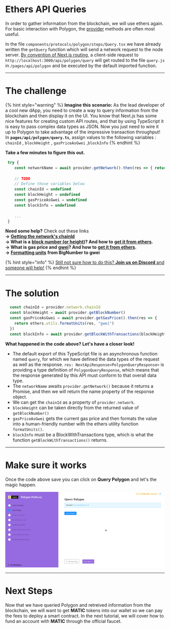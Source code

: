 
# Ethers API Queries

In order to gather information from the blockchain, we will use ethers again. For basic interaction with Polygon, the [provider](https://docs.ethers.io/v5/api/providers/provider/) methods are often most useful. 

In the file `components/protocols/polygon/steps/Query.tsx` we have already written the `getQuery` function which will send a network request to the node server. [By convention of Next.js routing](https://nextjs.org/docs/api-routes/introduction), a client-side request to `http://localhost:3000/api/polygon/query` will get routed to the file `query.js` in `/pages/api/polygon` and be executed by the default imported function.

-------------------------------------

# The challenge

{% hint style="warning" %}
**Imagine this scenario:** As the lead developer of a cool new dApp, you need to create a way to query information from the blockchain and then display it on the UI. You know that Next.js has some nice features for creating custom API routes, and that by using TypeScript it is easy to pass complex data types as JSON. Now you just need to wire it up to Polygon to take advantage of the impressive transaction throughput! In **`pages/api/polygon/query.ts`**, assign values to the following variables :  `chainId` , `blockHeight` , `gasPriceAsGwei` ,`blockInfo`
{% endhint %}

**Take a few minutes to figure this out.**

```typescript
 try {
    const networkName = await provider.getNetwork().then(res => { return res.name })

    // TODO
    // Define those variables below
    const chainId = undefined
    const blockHeight = undefined
    const gasPriceAsGwei = undefined
    const blockInfo = undefined

    ...
 }
```

**Need some help?** Check out these links  
  **→** [**Getting the network's chainId**](https://ethereum.stackexchange.com/questions/82365/how-get-network-id-with-ethers-js)  
  **→ What is a** [**block number \(or height**](https://learn.figment.io/other/glossary)**\)? And how to** [**get it from ethers**](https://docs.ethers.io/v5/api/providers/provider/#Provider-getBlockNumber)**.  
  → What is gas price and** [**gwei**](https://gwei.io/)**? And how to** [**get it from ethers**](https://docs.ethers.io/v5/api/providers/provider/#Provider-getGasPrice)**.  
  →** [**Formatting units**](https://docs.ethers.io/v5/api/utils/display-logic/#utils-formatUnits) **from BigNumber to gwei**

{% hint style="info" %}
[Still not sure how to do this? **Join us on Discord** and someone will help!](https://discord.gg/fszyM7K)
{% endhint %}

-------------------------------------

# The solution

```typescript
  const chainId = provider.network.chainId
  const blockHeight = await provider.getBlockNumber()
  const gasPriceAsGwei = await provider.getGasPrice().then(res => {
    return ethers.utils.formatUnits(res, "gwei") 
  })
  const blockInfo = await provider.getBlockWithTransactions(blockHeight)
```

**What happened in the code above? Let's have a closer look!**

* The default export of this TypeScript file is an asynchronous function named `query`, for which we have defined the data types of the request as well as the response. `res: NextApiResponse<PolygonQueryResponse>` is providing a type definition of `PolygonQueryResponse`, which means that the response generated by this API must conform to that overall data type. 
* The `networkName` awaits `provider.getNetwork()` because it returns a Promise, and then we will return the name property of the response object.
* We can get the `chainId` as a property of `provider.network`.
* `blockHeight` can be taken directly from the returned value of `getBlockNumber()` 
* `gasPriceAsGwei` gets the current gas price and then formats the value into a human-friendly number with the ethers utility function `formatUnits()`.
* `blockInfo` must be a BlockWithTransactions type, which is what the function `getBlockWithTransactions()` returns.

-------------------------------------

# Make sure it works

Once the code above save you can click on **Query Polygon** and let's the magic happen.

![](../../../.gitbook/assets/polygon-query-v2.gif)

-------------------------------------

# Next Steps

Now that we have queried Polygon and retreived information from the blockchain, we will want to get **MATIC** tokens into our wallet so we can pay the fees to deploy a smart contract. In the next tutorial, we will cover how to fund an account with **MATIC** through the official faucet.
